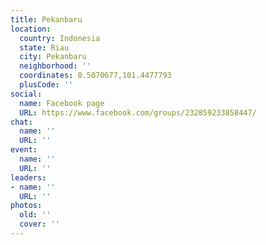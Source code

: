 ```yaml
---
title: Pekanbaru
location:
  country: Indonesia
  state: Riau
  city: Pekanbaru
  neighborhood: ''
  coordinates: 0.5070677,101.4477793
  plusCode: ''
social:
  name: Facebook page
  URL: https://www.facebook.com/groups/232859233858447/
chat:
  name: ''
  URL: ''
event:
  name: ''
  URL: ''
leaders:
- name: ''
  URL: ''
photos:
  old: ''
  cover: ''
---
```

